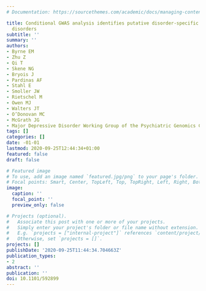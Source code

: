 ```yaml
---
# Documentation: https://sourcethemes.com/academic/docs/managing-content/

title: Conditional GWAS analysis identifies putative disorder-specific SNPs for psychiatric
  disorders
subtitle: ''
summary: ''
authors:
- Byrne EM
- Zhu Z
- Qi T
- Skene NG
- Bryois J
- Pardinas AF
- Stahl E
- Smoller JW
- Rietschel M
- Owen MJ
- Walters JT
- O’Donovan MC
- McGrath JG
- Major Depressive Disorder Working Group of the Psychiatric Genomics Consortium
tags: []
categories: []
date: -01-01
lastmod: 2020-09-25T12:44:34+01:00
featured: false
draft: false

# Featured image
# To use, add an image named `featured.jpg/png` to your page's folder.
# Focal points: Smart, Center, TopLeft, Top, TopRight, Left, Right, BottomLeft, Bottom, BottomRight.
image:
  caption: ''
  focal_point: ''
  preview_only: false

# Projects (optional).
#   Associate this post with one or more of your projects.
#   Simply enter your project's folder or file name without extension.
#   E.g. `projects = ["internal-project"]` references `content/project/deep-learning/index.md`.
#   Otherwise, set `projects = []`.
projects: []
publishDate: '2020-09-25T11:44:34.704663Z'
publication_types:
- 2
abstract: ''
publication: ''
doi: 10.1101/592899
---
```


